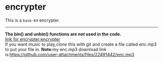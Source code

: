 # encrypter
This is a <code>base-64</code> encrypter.
<hr>
<b>The bin() and unbin() functions are <i>not</i> used in the code.</b><br>
<a href="encrypter.html">link for encrypter:encrypter </a><br>
If you want music to play,clone this with git and create a file called enc.mp3 to put your file in.
<b>Note:</b>my enc.mp3 download link is:<a href="https://github.com/user-attachments/files/22491442/enc.mp3">https://github.com/user-attachments/files/22491442/enc.mp3</a>